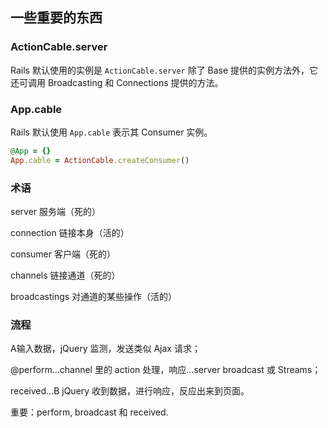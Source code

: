 ## 一些重要的东西

### ActionCable.server

Rails 默认使用的实例是 `ActionCable.server` 除了 Base 提供的实例方法外，它还可调用 Broadcasting 和 Connections 提供的方法。

### App.cable

Rails 默认使用 `App.cable` 表示其 Consumer 实例。

```ruby
@App = {}
App.cable = ActionCable.createConsumer()
```

### 术语

server 服务端（死的）

connection 链接本身（活的）

consumer 客户端（死的）

channels 链接通道（死的）

broadcastings 对通道的某些操作（活的）

### 流程

A输入数据，jQuery 监测，发送类似 Ajax 请求；

@perform...channel 里的 action 处理，响应...server broadcast 或 Streams；

received...B jQuery 收到数据，进行响应，反应出来到页面。

重要：perform, broadcast 和 received.
